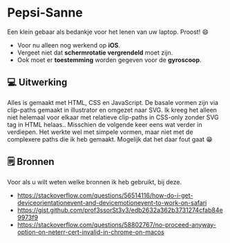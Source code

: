 # Pepsi-Sanne
Een klein gebaar als bedankje voor het lenen van uw laptop. Proost! 😄


- Voor nu alleen nog werkend op **iOS**.
- Vergeet niet dat **schermrotatie vergrendeld** moet zijn.
- Ook moet er **toestemming** worden gegeven voor de **gyroscoop**.


## 💻 Uitwerking
Alles is gemaakt met HTML, CSS en JavaScript. De basale vormen zijn via clip-paths gemaakt in illustrator en omgezet naar SVG. Ik kreeg het alleen niet helemaal voor elkaar met relatieve clip-paths in CSS-only zonder SVG tag in HTML helaas.. Misschien de volgende keer eens wat verder in verdiepen. Het werkte wel met simpele vormen, maar niet met de complexere paths die ik heb gemaakt. Mogelijk dat het daar fout gaat 😁


## 🗒 Bronnen
Voor als u wilt weten welke bronnen ik heb gebruikt, bij deze.
- https://stackoverflow.com/questions/56514116/how-do-i-get-deviceorientationevent-and-devicemotionevent-to-work-on-safari
- https://gist.github.com/prof3ssorSt3v3/edb2632a362b3731274cfab84e9973f9
- https://stackoverflow.com/questions/58802767/no-proceed-anyway-option-on-neterr-cert-invalid-in-chrome-on-macos
